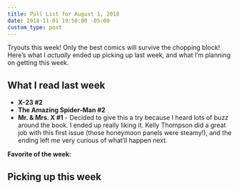 ```yaml
---
title: Pull List for August 1, 2018
date: 2018-11-01 19:50:00 -05:00
custom_type: post
---
```


Tryouts this week! Only the best comics will survive the chopping block! Here’s what I *actually* ended up picking up last week, and what I’m planning on getting this week.

## What I read last week

- **X-23 #2**
- **The Amazing Spider-Man #2**
- **Mr. & Mrs. X #1** - Decided to give this a try because I heard lots of buzz around the book. I ended up really liking it. Kelly Thompson did a great job with this first issue (those honeymoon panels were steamy!), and the ending left me very curious of what’ll happen next.

**Favorite of the week:**

## Picking up this week